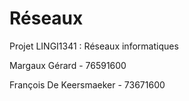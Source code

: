 # Réseaux
Projet LINGI1341 : Réseaux informatiques


Margaux Gérard - 76591600

François De Keersmaeker - 73671600